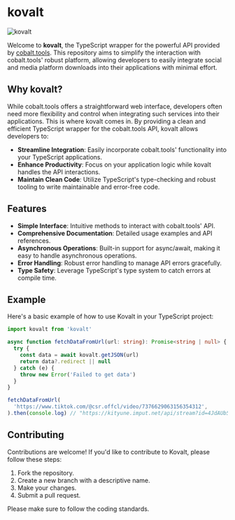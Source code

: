 # kovalt
![kovalt](https://github.com/okysky1121/kovalt/assets/48397257/d21407da-5f28-4f9c-8e0c-7d979776235d)

Welcome to **kovalt**, the TypeScript wrapper for the powerful API provided by [cobalt.tools](https://cobalt.tools/). This repository aims to simplify the interaction with cobalt.tools' robust platform, allowing developers to easily integrate social and media platform downloads into their applications with minimal effort.

## Why kovalt?

While cobalt.tools offers a straightforward web interface, developers often need more flexibility and control when integrating such services into their applications. This is where kovalt comes in. By providing a clean and efficient TypeScript wrapper for the cobalt.tools API, kovalt allows developers to:

- **Streamline Integration**: Easily incorporate cobalt.tools' functionality into your TypeScript applications.
- **Enhance Productivity**: Focus on your application logic while kovalt handles the API interactions.
- **Maintain Clean Code**: Utilize TypeScript's type-checking and robust tooling to write maintainable and error-free code.

## Features

- **Simple Interface**: Intuitive methods to interact with cobalt.tools' API.
- **Comprehensive Documentation**: Detailed usage examples and API references.
- **Asynchronous Operations**: Built-in support for async/await, making it easy to handle asynchronous operations.
- **Error Handling**: Robust error handling to manage API errors gracefully.
- **Type Safety**: Leverage TypeScript's type system to catch errors at compile time.

## Example

Here's a basic example of how to use Kovalt in your TypeScript project:

```typescript
import kovalt from 'kovalt'

async function fetchDataFromUrl(url: string): Promise<string | null> {
  try {
    const data = await kovalt.getJSON(url)
    return data?.redirect || null
  } catch (e) {
    throw new Error('Failed to get data')
  }
}

fetchDataFromUrl(
  'https://www.tiktok.com/@csr.offcl/video/7376629063156354312',
).then(console.log) // "https://kityune.imput.net/api/stream?id=4JdAUb5X9M..."
```

## Contributing

Contributions are welcome! If you'd like to contribute to Kovalt, please follow these steps:

1.  Fork the repository.
2.  Create a new branch with a descriptive name.
3.  Make your changes.
4.  Submit a pull request.

Please make sure to follow the coding standards.
